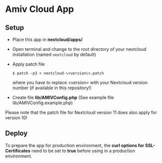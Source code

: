 # Amiv Cloud App

## Setup

* Place this app in **nextcloud/apps/**
* Open terminal and change to the root directory of your nextcloud installation (named ```nextcloud``` by default)
* Apply patch file 

      $ patch -p3 < nextcloud-\<version\>.patch
  
  where you have to replace *\<version\>* with your Nextcloud version number (if available in this repository!)
* Create file **lib/AMIVConfig.php** (See example file lib/AMIVConfig.example.php)

Please note that the patch file for Nextcloud version 11 does also apply for version 10!

## Deploy

To prepare the app for production environment, the **curl options for SSL-Certificates** need to be set to **true** before using in a production environment.
